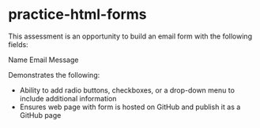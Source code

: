 # practice-html-forms

This assessment is an opportunity to build an email form with the following fields:

Name
Email
Message

Demonstrates the following:
- Ability to add radio buttons, checkboxes, or a drop-down menu to include additional information
- Ensures web page with form is hosted on GitHub and publish it as a GitHub page
